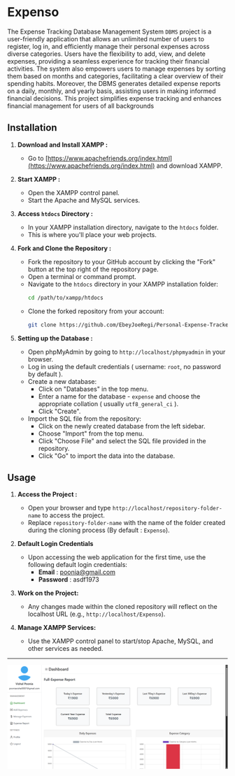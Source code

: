 # Expenso

The Expense Tracking Database Management System `DBMS` project is a user-friendly application that allows an unlimited number of users to register, log in, and efficiently manage their personal expenses across diverse categories. Users have the flexibility to add, view, and delete expenses, providing a seamless experience for tracking their financial activities. The system also empowers users to manage expenses by sorting them based on months and categories, facilitating a clear overview of their spending habits. Moreover, the DBMS generates detailed expense reports on a daily, monthly, and yearly basis, assisting users in making informed financial decisions. This project simplifies expense tracking and enhances financial management for users of all backgrounds

## Installation

1. **Download and Install XAMPP :**
   - Go to [https://www.apachefriends.org/index.html](https://www.apachefriends.org/index.html) and download XAMPP.

2. **Start XAMPP :**
   - Open the XAMPP control panel.
   - Start the Apache and MySQL services.

3. **Access `htdocs` Directory :**
   - In your XAMPP installation directory, navigate to the `htdocs` folder.
   - This is where you'll place your web projects.

4. **Fork and Clone the Repository :**
   - Fork the repository to your GitHub account by clicking the "Fork" button at the top right of the repository page.
   - Open a terminal or command prompt.
   - Navigate to the `htdocs` directory in your XAMPP installation folder:
     ```bash
     cd /path/to/xampp/htdocs
     ```
   - Clone the forked repository from your account:
     ```bash
     git clone https://github.com/EbeyJoeRegi/Personal-Expense-Tracker.git
     ```

5. **Setting up the Database :**
   - Open phpMyAdmin by going to `http://localhost/phpmyadmin` in your browser.
   - Log in using the default credentials ( username: `root`, no password by default ).
   - Create a new database:
     - Click on "Databases" in the top menu.
     - Enter a name for the database - `expense` and choose the appropriate collation ( usually `utf8_general_ci` ).
     - Click "Create".
   - Import the SQL file from the repository:
     - Click on the newly created database from the left sidebar.
     - Choose "Import" from the top menu.
     - Click "Choose File" and select the SQL file provided in the repository.
     - Click "Go" to import the data into the database.

## Usage

1. **Access the Project :**
   - Open your browser and type `http://localhost/repository-folder-name` to access the project.
   - Replace `repository-folder-name` with the name of the folder created during the cloning process (By default : `Expenso`).
   
2. **Default Login Credentials**

   - Upon accessing the web application for the first time, use the following default login credentials:
     - **Email** : poonia@gmail.com
     - **Password** : asdf1973

3. **Work on the Project:**
   - Any changes made within the cloned repository will reflect on the localhost URL (e.g., `http://localhost/Expenso`).
   
4. **Manage XAMPP Services:**
   - Use the XAMPP control panel to start/stop Apache, MySQL, and other services as needed.

---

![Home Page](uploads/Home-Page.png)
